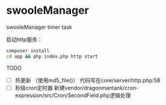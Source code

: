 # swooleManager
swooleManager   timer task


启动http服务：
```bash
composer install
cd app && php index.php http start
```



TODO
- [ ] 热更新 （使用md5_file()）  代码写在core/server/http.php:58
- [ ] 秒级cron定时器  新建vendor/dragonmantank/cron-expression/src/Cron/SecondField.php逻辑处理